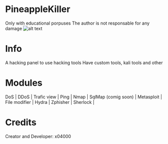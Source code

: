 # PineappleKiller
Only with educational porpuses
The author is not responsable for any damage
![alt text](https://user-images.githubusercontent.com/78761999/138175634-c3a4aedf-52dd-4ff1-a13b-06b9c158ddeb.png)
# Info
A hacking panel to use hacking tools
Have custom tools, kali tools and other
# Modules
DoS |
DDoS |
Trafic view |
Ping |
Nmap |
SqlMap (comig soon) |
Metasploit |
File modifier |
Hydra |
Zphisher |
Sherlock |
# Credits
Creator and Developer: x04000
